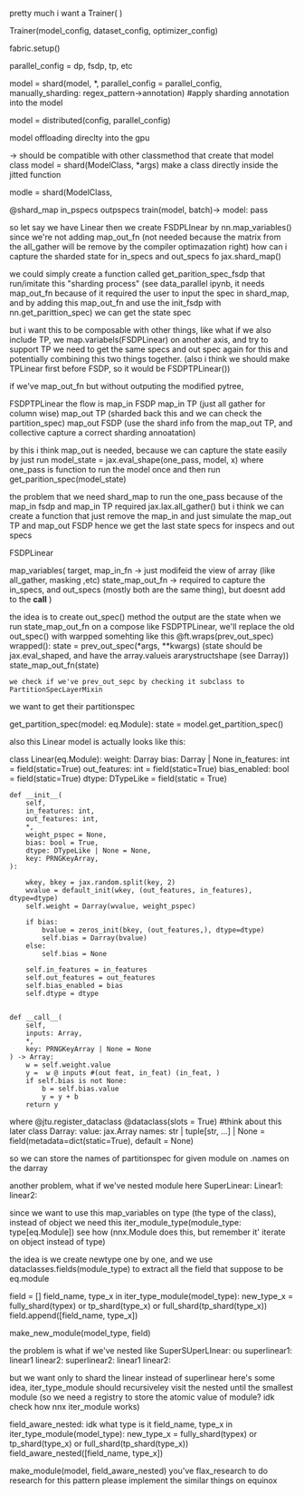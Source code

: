 pretty much i want a Trainer(
)

Trainer(model_config, dataset_config, optimizer_config)

fabric.setup()

parallel_config = dp, fsdp, tp, etc

model = shard(model, *, parallel_config = parallel_config, manually_sharding: regex_pattern->annotation) #apply sharding annotation into the model

model = distributed(config, parallel_config)

model offloading direclty into the gpu

-> should be compatible with other classmethod that create that model class
model = shard(ModelClass, *args) make a class directly inside the jitted function

modle = shard(ModelClass,



@shard_map
in_pspecs
outpspecs
train(model, batch)-> model:
    pass


so let say we have Linear
then we create FSDPLInear by nn.map_variables() since we're not adding map_out_fn (not needed because the matrix from the all_gather will be remove by the compiler optimazation right)
how can i capture the sharded state for in_specs and out_specs fo jax.shard_map()

we could simply create a function called get_parition_spec_fsdp that run/imitate this "sharding process"
(see data_parallel ipynb, it needs map_out_fn because of it required the user to input the spec in shard_map, and by adding this map_out_fn and use the init_fsdp with nn.get_parittion_spec) we can get the state spec

but i want this to be composable with other things, like what if we also include TP, we map.variabels(FSDPLinear) on another axis, and try to support TP
we need to get the same specs and out spec again for this and potentially combining this two things together.
(also i think we should make TPLinear first before FSDP, so it would be FSDPTPLinear()) 

if we've map_out_fn but without outputing the modified pytree, 

FSDPTPLinear the flow is
    map_in FSDP 
    map_in TP (just all gather for column wise)
    map_out TP (sharded back this and we can check the partition_spec)
    map_out FSDP (use the shard info from the map_out TP, and collective capture a correct sharding annoatation)

by this i think map_out is needed, because we can capture the state easily by just run model_state = jax.eval_shape(one_pass, model, x) where one_pass is function to run the model once
and then run get_parition_spec(model_state)

the problem that we need shard_map to run the one_pass because of the map_in fsdp and map_in TP required jax.lax.all_gather()
but i think we can create a function that just remove the map_in and just simulate the map_out TP and map_out FSDP hence we get the last state specs for inspecs and out specs

FSDPLinear

map_variables(
    target,
    map_in_fn -> just modifeid the view of array (like all_gather, masking ,etc)
    state_map_out_fn -> required to capture the in_specs, and out_specs (mostly both are the same thing), but doesnt add to the __call__
)

the idea is to create out_spec() method the output are the state when we run state_map_out_fn
on a compose like FSDPTPLinear, we'll replace the old out_spec() with warpped
somehting like this
    @ft.wraps(prev_out_spec)
    wrapped():
        state = prev_out_spec(*args, **kwargs) (state should be jax.eval_shaped, and have the array.valueis ararystructshape (see Darray))
        state_map_out_fn(state)

    we check if we've prev_out_sepc by checking it subclass to PartitionSpecLayerMixin

we want to get their partitionspec
    
get_partition_spec(model: eq.Module):
    state = model.get_partition_spec()


also this Linear model is actually looks like this:

class Linear(eq.Module):
    weight: Darray
    bias: Darray | None
    in_features: int = field(static=True)
    out_features: int = field(static=True)
    bias_enabled: bool = field(static=True)
    dtype: DTypeLike = field(static = True)

    def __init__(
        self,
        in_features: int,
        out_features: int,
        *,
        weight_pspec = None,
        bias: bool = True,
        dtype: DTypeLike | None = None,
        key: PRNGKeyArray,
    ):

        wkey, bkey = jax.random.split(key, 2)
        wvalue = default_init(wkey, (out_features, in_features), dtype=dtype)
        self.weight = Darray(wvalue, weight_pspec)

        if bias:
            bvalue = zeros_init(bkey, (out_features,), dtype=dtype)
            self.bias = Darray(bvalue)
        else:
            self.bias = None

        self.in_features = in_features
        self.out_features = out_features
        self.bias_enabled = bias
        self.dtype = dtype


    def __call__(
        self,
        inputs: Array,
        *, 
        key: PRNGKeyArray | None = None
    ) -> Array:
        w = self.weight.value 
        y =  w @ inputs #(out feat, in_feat) (in_feat, )
        if self.bias is not None:
            b = self.bias.value 
            y = y + b
        return y

where
@jtu.register_dataclass
@dataclass(slots = True) #think about this later
class Darray:
    value: jax.Array
    names: str | tuple[str, ...] | None = field(metadata=dict(static=True), default = None)

so we can store the names of partitionspec for given module on .names on the darray

another problem, what if we've nested module here
SuperLinear:
    Linear1:
    linear2:

since we want to use this map_variables on type (the  type of the class), instead of object we need this iter_module_type(module_type: type[eq.Module]) see how (nnx.Module does this, but remember it' iterate on object instead of type)

the idea is we create newtype one by one,
and we use dataclasses.fields(module_type) to extract all the field that suppose to be eq.module 

field = []
field_name, type_x in iter_type_module(model_type):
    new_type_x = fully_shard(typex) or tp_shard(type_x) or full_shard(tp_shard(type_x))
    field.append([field_name, type_x])


make_new_module(model_type, field)


the problem is what if we've nested like
SuperSUperLInear:
ou    superlinear1:
        linear1
        linear2:
    superlinear2:
        linear1
        linear2:


but we want only to shard the linear instead of superlinear
here's some idea, iter_type_module should recursiveley visit the nested until the smallest module
(so we need a registry to store the atomic value of module? idk check how nnx iter_module works)

field_aware_nested: idk what type is it
field_name, type_x in iter_type_module(model_type):
    new_type_x = fully_shard(typex) or tp_shard(type_x) or full_shard(tp_shard(type_x))
    field_aware_nested([field_name, type_x])


make_module(model, field_aware_nested)
you've flax_research to do research for this pattern
please implement the similar things on equinox
